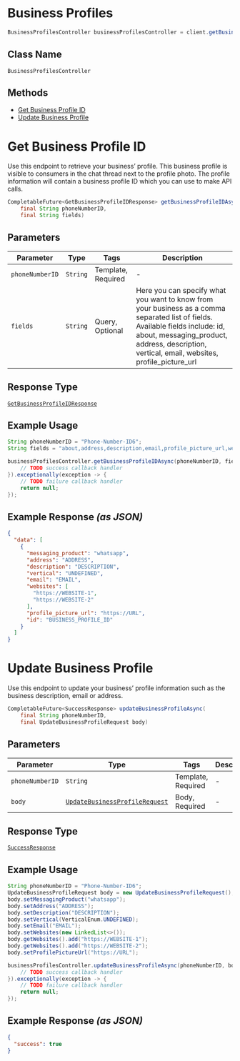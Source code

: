 # Business Profiles

```java
BusinessProfilesController businessProfilesController = client.getBusinessProfilesController();
```

## Class Name

`BusinessProfilesController`

## Methods

* [Get Business Profile ID](../../doc/controllers/business-profiles.md#get-business-profile-id)
* [Update Business Profile](../../doc/controllers/business-profiles.md#update-business-profile)


# Get Business Profile ID

Use this endpoint to retrieve your business’ profile. This business profile is visible to consumers in the chat thread next to the profile photo. The profile information will contain a business profile ID which you can use to make API calls.

```java
CompletableFuture<GetBusinessProfileIDResponse> getBusinessProfileIDAsync(
    final String phoneNumberID,
    final String fields)
```

## Parameters

| Parameter | Type | Tags | Description |
|  --- | --- | --- | --- |
| `phoneNumberID` | `String` | Template, Required | - |
| `fields` | `String` | Query, Optional | Here you can specify what you want to know from your business as a comma separated list of fields. Available fields include: id, about, messaging_product, address, description, vertical, email, websites, profile_picture_url |

## Response Type

[`GetBusinessProfileIDResponse`](../../doc/models/get-business-profile-id-response.md)

## Example Usage

```java
String phoneNumberID = "Phone-Number-ID6";
String fields = "about,address,description,email,profile_picture_url,websites,vertical";

businessProfilesController.getBusinessProfileIDAsync(phoneNumberID, fields).thenAccept(result -> {
    // TODO success callback handler
}).exceptionally(exception -> {
    // TODO failure callback handler
    return null;
});
```

## Example Response *(as JSON)*

```json
{
  "data": [
    {
      "messaging_product": "whatsapp",
      "address": "ADDRESS",
      "description": "DESCRIPTION",
      "vertical": "UNDEFINED",
      "email": "EMAIL",
      "websites": [
        "https://WEBSITE-1",
        "https://WEBSITE-2"
      ],
      "profile_picture_url": "https://URL",
      "id": "BUSINESS_PROFILE_ID"
    }
  ]
}
```


# Update Business Profile

Use this endpoint to update your business’ profile information such as the business description, email or address.

```java
CompletableFuture<SuccessResponse> updateBusinessProfileAsync(
    final String phoneNumberID,
    final UpdateBusinessProfileRequest body)
```

## Parameters

| Parameter | Type | Tags | Description |
|  --- | --- | --- | --- |
| `phoneNumberID` | `String` | Template, Required | - |
| `body` | [`UpdateBusinessProfileRequest`](../../doc/models/update-business-profile-request.md) | Body, Required | - |

## Response Type

[`SuccessResponse`](../../doc/models/success-response.md)

## Example Usage

```java
String phoneNumberID = "Phone-Number-ID6";
UpdateBusinessProfileRequest body = new UpdateBusinessProfileRequest();
body.setMessagingProduct("whatsapp");
body.setAddress("ADDRESS");
body.setDescription("DESCRIPTION");
body.setVertical(VerticalEnum.UNDEFINED);
body.setEmail("EMAIL");
body.setWebsites(new LinkedList<>());
body.getWebsites().add("https://WEBSITE-1");
body.getWebsites().add("https://WEBSITE-2");
body.setProfilePictureUrl("https://URL");

businessProfilesController.updateBusinessProfileAsync(phoneNumberID, body).thenAccept(result -> {
    // TODO success callback handler
}).exceptionally(exception -> {
    // TODO failure callback handler
    return null;
});
```

## Example Response *(as JSON)*

```json
{
  "success": true
}
```

